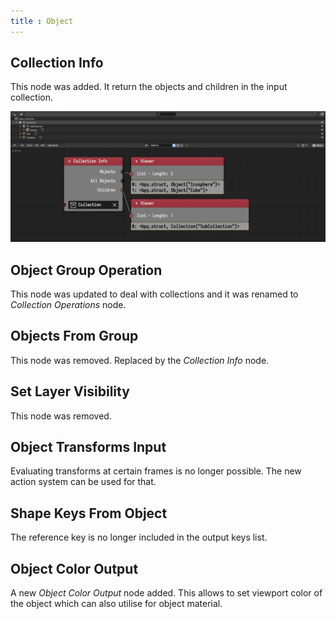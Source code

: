 ```yaml
---
title : Object
---
```



## Collection Info

This node was added. It return the objects and children in the input
collection.

![Collection Info](collection_info.png)

## Object Group Operation

This node was updated to deal with collections and it was renamed to
*Collection Operations* node.

## Objects From Group

This node was removed. Replaced by the *Collection Info* node.

## Set Layer Visibility

This node was removed.

## Object Transforms Input

Evaluating transforms at certain frames is no longer possible. The new action
system can be used for that.

## Shape Keys From Object

The reference key is no longer included in the output keys list.

## Object Color Output

A new *Object Color Output* node added. This allows to set viewport color of the object which can also
utilise for object material.
